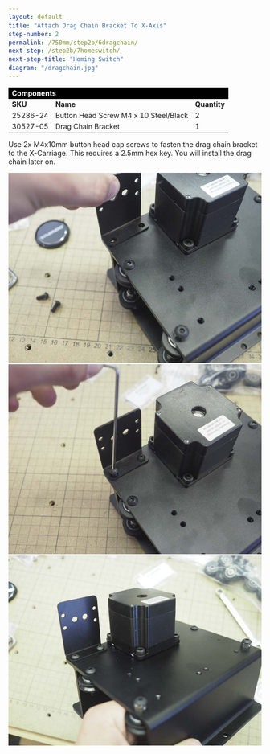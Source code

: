 ```yaml
---
layout: default
title: "Attach Drag Chain Bracket To X-Axis"
step-number: 2
permalink: /750mm/step2b/6dragchain/
next-step: /step2b/7homeswitch/
next-step-title: "Homing Switch"
diagram: "/dragchain.jpg"
---
```


<table>
<tr><td style="color:#fff;background: #000;" colspan="3"><b>Components</b></td></tr>
	<tr>
		<td><b>SKU</b></td>
		<td><b>Name</b></td>
		<td><b>Quantity</b></td>
	</tr>
<tr>
<td>25286-24</td>
<td>Button Head Screw M4 x 10 Steel/Black</td>
<td>2</td>
</tr>
<tr>
<td>30527-05</td>
<td>Drag Chain Bracket</td>
<td>1</td>
</tr>

</table>

Use 2x M4x10mm button head cap screws to fasten the drag chain bracket to the X-Carriage. This requires a 2.5mm hex key. You will install the drag chain later on.

<img src="../../step2/photo/jpfsP7150153.jpg">
<img src="../../step2/photo/jpfsP7150155.jpg">
<img src="../../step2/photo/jpfsP7150160.jpg">
